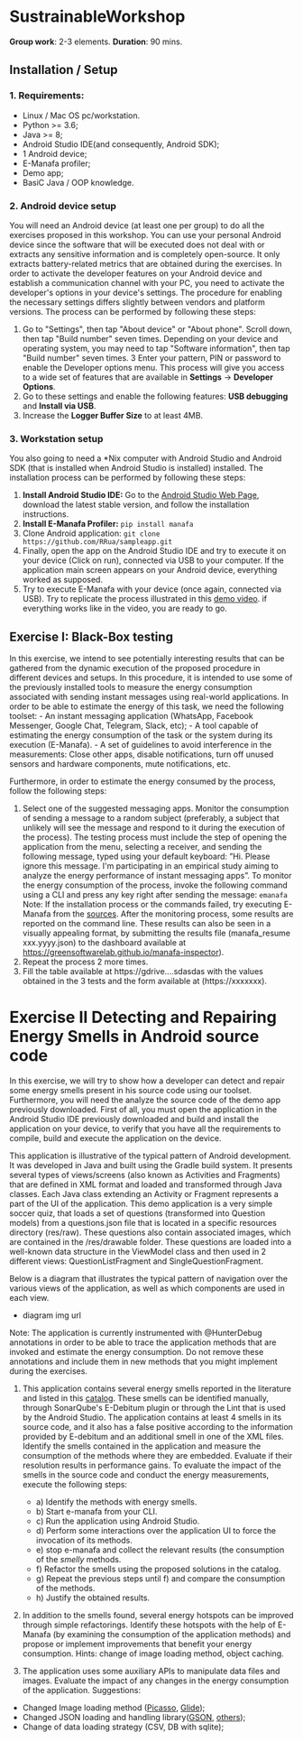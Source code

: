 

# SustrainableWorkshop

**Group work**: 2-3 elements.
**Duration**: 90 mins.

## Installation / Setup


### 1. Requirements:
- Linux / Mac OS pc/workstation. 
- Python >= 3.6;
- Java >= 8;
- Android Studio IDE(and consequently, Android SDK);
- 1 Android device;
- E-Manafa profiler;
- Demo app;
- BasiC Java / OOP knowledge.



### 2. Android device setup
 You will need an Android device (at least one per group) to do all the exercises proposed in this workshop. You can use your personal Android device since the software that will be executed does not deal with or extracts any sensitive information and is completely open-source. It only extracts battery-related metrics that are obtained during the exercises. In order to activate the developer features on your Android device and establish a communication channel with your PC, you need to activate the developer's options in your device's settings. The procedure for enabling the necessary settings differs slightly between vendors and platform versions.
 The process can be performed by following these steps:
 
 1. Go to "Settings", then tap "About device" or "About phone". Scroll down, then tap "Build number" seven times. Depending on your device and operating system, you may need to tap "Software information", then tap "Build number" seven times. 3 Enter your pattern, PIN or password to enable the Developer options menu. This process will give you access to a wide set of features that are available in **Settings** -> **Developer Options**.
 2. Go to these settings and enable the following features: **USB debugging** and **Install via USB**.
 3. Increase the **Logger Buffer Size** to at least 4MB.
 
### 3.  Workstation setup

You also going to need a *Nix computer with Android Studio and Android SDK (that is installed when Android Studio is installed) installed. The installation process can be performed by following these steps: 
1. **Install Android Studio IDE:** Go to the [Android Studio Web Page](https://developer.android.com/studio),  download the latest stable version, and follow the installation instructions. 
2. **Install E-Manafa Profiler:**  `pip install manafa`
3. Clone Android application: `git clone https://github.com/RRua/sampleapp.git`
4. Finally, open the app on the Android Studio IDE and try to execute it on your device (Click on run), connected via USB to your computer. If the application main screen appears on your Android device, everything worked as supposed.
5. Try to execute E-Manafa with your device (once again, connected via USB). Try to replicate the process illustrated in this [demo video](https://www.youtube.com/watch?v=vklLgv2_iNo). if everything works like in the video, you are ready to go. 


## Exercise I: Black-Box testing

 In this exercise, we intend to see potentially interesting results that can be gathered from the dynamic execution of the proposed procedure in different devices and setups. In this procedure, it is intended to use some of the previously installed tools to measure the energy consumption associated with sending instant messages using real-world applications. In order to be able to estimate the energy of this task, we need  the following toolset:
	- An instant messaging application (WhatsApp, Facebook Messenger, Google Chat, Telegram, Slack, etc);
	- A tool capable of estimating the energy consumption of the task or the system during its execution (E-Manafa).
	- A set of guidelines to avoid interference in the measurements: Close other apps, disable notifications, turn off unused sensors and hardware components, mute notifications, etc.

Furthermore, in order to estimate the energy consumed by the process, follow the following steps:
	
1. Select one of the suggested messaging apps. Monitor the consumption of sending a message to a random subject (preferably, a subject that unlikely will see the message and respond to it during the execution of the process). The testing process must include the step of opening the application from the menu, selecting a receiver, and sending the following message, typed using your default keyboard: ”Hi. Please ignore this message. I'm participating in an empirical study aiming to analyze the energy performance of instant messaging apps”. To monitor the energy consumption of the process, invoke the following command using a CLI and press any key right after sending the message: `emanafa` Note: If the installation process or the commands failed, try executing E-Manafa from the [sources](https://greensoftwarelab.github.io/e-manafa).
After the monitoring process, some results are reported on the command line. These results can also be seen in a visually appealing format, by submitting the results file (manafa_resume xxx.yyyy.json) to the dashboard available at https://greensoftwarelab.github.io/manafa-inspector).
3. Repeat the process 2 more times.
4. Fill the table available at https://gdrive....sdasdas with the values obtained in the 3 tests and the form available at (https://xxxxxxx).


# Exercise II Detecting and Repairing Energy Smells in Android source code

In this exercise, we will try to show how a developer can detect and repair some energy smells present in his source code using our toolset. Furthermore, you will need the analyze the source code of the demo app previously downloaded. First of all, you must open the application in the Android Studio IDE previously downloaded and build and install the application on your device, to verify that you have all the requirements to compile, build and execute the application on the device.

This application is illustrative of the typical pattern of Android development. It was developed in Java and built using the Gradle build system. It presents several types of views/screens (also known as Activities and Fragments) that are defined in XML format and loaded and transformed through Java classes. Each Java class extending an Activity or Fragment represents a part of the UI of the application. This demo application is a very simple soccer quiz, that loads a set of questions (transformed into Question models) from a questions.json file that is located in a specific resources directory (res/raw). These questions also contain associated images, which are contained in the /res/drawable folder. These questions are loaded into a well-known data structure in the ViewModel class and then used in 2 different views: QuestionListFragment and SingleQuestionFragment.

 Below is a diagram that illustrates the typical pattern of navigation over the various views of the application, as well as which components are used in each view.

- diagram img url

Note: The application is currently instrumented with @HunterDebug annotations in order to be able to trace the application methods that are invoked and estimate the energy consumption. Do not remove these annotations and include them in new methods that you might implement during the exercises.

1. This application contains several energy smells reported in the literature and listed in this [catalog](). These smells can be identified manually, through SonarQube's E-Debitum plugin or through the Lint that is used by the Android Studio. The application contains at least 4 smells in its source code, and it also has a false positive according to the information provided by E-debitum and an additional smell in one of the XML files. Identify the smells contained in the application and measure the consumption of the methods where they are embedded. Evaluate if their resolution results in performance gains. To evaluate the impact of the smells in the source code and conduct the energy measurements, execute the following steps: 
	- a) Identify the methods with energy smells.
	- b) Start e-manafa from your CLI.
	- c) Run the application using Android Studio.
	- d) Perform some interactions over the application UI to force the invocation of its methods. 
	- e) stop e-manafa and collect the relevant results (the consumption of the *smelly* methods.
	-  f) Refactor the smells using the proposed solutions in the catalog. 
	- g) Repeat the previous steps until f) and compare the consumption of the methods. 
	-  h) Justify the obtained results. 

2. In addition to the smells found, several energy hotspots can be improved through simple refactorings. Identify these hotspots with the help of E-Manafa (by examining the consumption of the application methods) and propose or implement improvements that benefit your energy consumption. Hints: change of image loading method, object caching.

3. The application uses some auxiliary APIs to manipulate data files and images. Evaluate the impact of any changes in the energy consumption of the application. Suggestions:

- Changed Image loading method ([Picasso](https://square.github.io/picasso/), [Glide](https://github.com/bumptech/glide));
- Changed JSON loading and handling library([GSON](https://github.com/google/gson), [others](https://www.appbrain.com/stats/libraries/tag/json/json-parsing-libraries));
- Change of data loading strategy (CSV, DB with sqlite);
